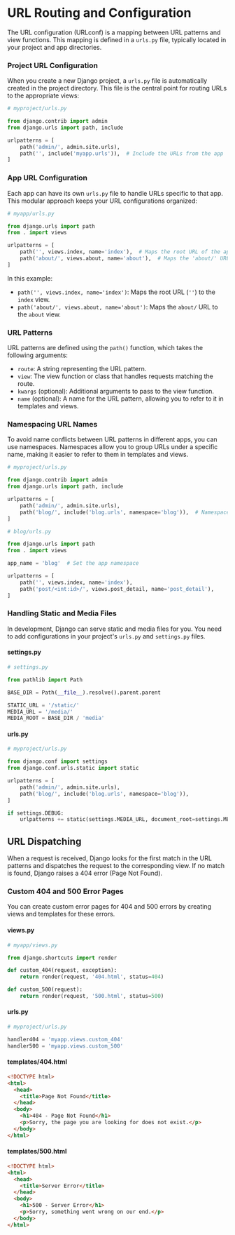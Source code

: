 # URL Routing and Configuration

The URL configuration (URLconf) is a mapping between URL patterns and view functions. This mapping is defined in a `urls.py` file, typically located in your project and app directories.

### Project URL Configuration

When you create a new Django project, a `urls.py` file is automatically created in the project directory. This file is the central point for routing URLs to the appropriate views:

```python
# myproject/urls.py

from django.contrib import admin
from django.urls import path, include

urlpatterns = [
    path('admin/', admin.site.urls),
    path('', include('myapp.urls')),  # Include the URLs from the app
]
```

### App URL Configuration

Each app can have its own `urls.py` file to handle URLs specific to that app. This modular approach keeps your URL configurations organized:

```python
# myapp/urls.py

from django.urls import path
from . import views

urlpatterns = [
    path('', views.index, name='index'),  # Maps the root URL of the app to the index view
    path('about/', views.about, name='about'),  # Maps the 'about/' URL to the about view
]
```

In this example:

- `path('', views.index, name='index')`: Maps the root URL (`''`) to the `index` view.
- `path('about/', views.about, name='about')`: Maps the `about/` URL to the `about` view.

### URL Patterns

URL patterns are defined using the `path()` function, which takes the following arguments:

- `route`: A string representing the URL pattern.
- `view`: The view function or class that handles requests matching the route.
- `kwargs` (optional): Additional arguments to pass to the view function.
- `name` (optional): A name for the URL pattern, allowing you to refer to it in templates and views.

### Namespacing URL Names

To avoid name conflicts between URL patterns in different apps, you can use namespaces. Namespaces allow you to group URLs under a specific name, making it easier to refer to them in templates and views.

```python
# myproject/urls.py

from django.contrib import admin
from django.urls import path, include

urlpatterns = [
    path('admin/', admin.site.urls),
    path('blog/', include('blog.urls', namespace='blog')),  # Namespaced URLs
]

# blog/urls.py

from django.urls import path
from . import views

app_name = 'blog'  # Set the app namespace

urlpatterns = [
    path('', views.index, name='index'),
    path('post/<int:id>/', views.post_detail, name='post_detail'),
]
```

### Handling Static and Media Files

In development, Django can serve static and media files for you. You need to add configurations in your project's `urls.py` and `settings.py` files.

#### settings.py

```python
# settings.py

from pathlib import Path

BASE_DIR = Path(__file__).resolve().parent.parent

STATIC_URL = '/static/'
MEDIA_URL = '/media/'
MEDIA_ROOT = BASE_DIR / 'media'

```

#### urls.py

```python
# myproject/urls.py

from django.conf import settings
from django.conf.urls.static import static

urlpatterns = [
    path('admin/', admin.site.urls),
    path('blog/', include('blog.urls', namespace='blog')),
]

if settings.DEBUG:
    urlpatterns += static(settings.MEDIA_URL, document_root=settings.MEDIA_ROOT)
```

## URL Dispatching

When a request is received, Django looks for the first match in the URL patterns and dispatches the request to the corresponding view. If no match is found, Django raises a 404 error (Page Not Found).

### Custom 404 and 500 Error Pages

You can create custom error pages for 404 and 500 errors by creating views and templates for these errors.

#### views.py

```python
# myapp/views.py

from django.shortcuts import render

def custom_404(request, exception):
    return render(request, '404.html', status=404)

def custom_500(request):
    return render(request, '500.html', status=500)
```

#### urls.py

```python
# myproject/urls.py

handler404 = 'myapp.views.custom_404'
handler500 = 'myapp.views.custom_500'
```

#### templates/404.html

```html
<!DOCTYPE html>
<html>
  <head>
    <title>Page Not Found</title>
  </head>
  <body>
    <h1>404 - Page Not Found</h1>
    <p>Sorry, the page you are looking for does not exist.</p>
  </body>
</html>
```

#### templates/500.html

```html
<!DOCTYPE html>
<html>
  <head>
    <title>Server Error</title>
  </head>
  <body>
    <h1>500 - Server Error</h1>
    <p>Sorry, something went wrong on our end.</p>
  </body>
</html>
```
